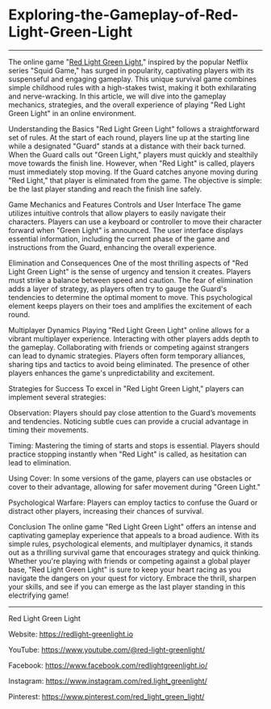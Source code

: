 # Exploring-the-Gameplay-of-Red-Light-Green-Light
---
The online game "[Red Light Green Light](https://redlight-greenlight.io/)," inspired by the popular Netflix series "Squid Game," has surged in popularity, captivating players with its suspenseful and engaging gameplay. This unique survival game combines simple childhood rules with a high-stakes twist, making it both exhilarating and nerve-wracking. In this article, we will dive into the gameplay mechanics, strategies, and the overall experience of playing "Red Light Green Light" in an online environment.

Understanding the Basics
"Red Light Green Light" follows a straightforward set of rules. At the start of each round, players line up at the starting line while a designated "Guard" stands at a distance with their back turned. When the Guard calls out "Green Light," players must quickly and stealthily move towards the finish line. However, when "Red Light" is called, players must immediately stop moving. If the Guard catches anyone moving during "Red Light," that player is eliminated from the game. The objective is simple: be the last player standing and reach the finish line safely.

Game Mechanics and Features
Controls and User Interface
The game utilizes intuitive controls that allow players to easily navigate their characters. Players can use a keyboard or controller to move their character forward when "Green Light" is announced. The user interface displays essential information, including the current phase of the game and instructions from the Guard, enhancing the overall experience.

Elimination and Consequences
One of the most thrilling aspects of "Red Light Green Light" is the sense of urgency and tension it creates. Players must strike a balance between speed and caution. The fear of elimination adds a layer of strategy, as players often try to gauge the Guard's tendencies to determine the optimal moment to move. This psychological element keeps players on their toes and amplifies the excitement of each round.

Multiplayer Dynamics
Playing "Red Light Green Light" online allows for a vibrant multiplayer experience. Interacting with other players adds depth to the gameplay. Collaborating with friends or competing against strangers can lead to dynamic strategies. Players often form temporary alliances, sharing tips and tactics to avoid being eliminated. The presence of other players enhances the game's unpredictability and excitement.

Strategies for Success
To excel in "Red Light Green Light," players can implement several strategies:

Observation: Players should pay close attention to the Guard’s movements and tendencies. Noticing subtle cues can provide a crucial advantage in timing their movements.

Timing: Mastering the timing of starts and stops is essential. Players should practice stopping instantly when "Red Light" is called, as hesitation can lead to elimination.

Using Cover: In some versions of the game, players can use obstacles or cover to their advantage, allowing for safer movement during "Green Light."

Psychological Warfare: Players can employ tactics to confuse the Guard or distract other players, increasing their chances of survival.

Conclusion
The online game "Red Light Green Light" offers an intense and captivating gameplay experience that appeals to a broad audience. With its simple rules, psychological elements, and multiplayer dynamics, it stands out as a thrilling survival game that encourages strategy and quick thinking. Whether you're playing with friends or competing against a global player base, "Red Light Green Light" is sure to keep your heart racing as you navigate the dangers on your quest for victory. Embrace the thrill, sharpen your skills, and see if you can emerge as the last player standing in this electrifying game!

---
Red Light Green Light

Website: https://redlight-greenlight.io

YouTube: https://www.youtube.com/@red-light-greenlight/

Facebook: https://www.facebook.com/redlightgreenlight.io/

Instagram: https://www.instagram.com/red.light_greenlight/

Pinterest: https://www.pinterest.com/red_light_green_light/
